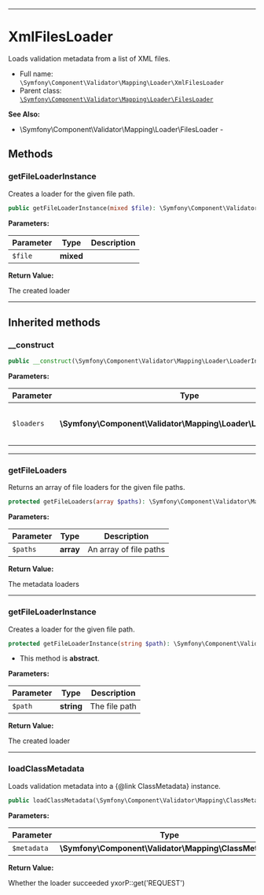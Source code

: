 ***

# XmlFilesLoader

Loads validation metadata from a list of XML files.

* Full name: `\Symfony\Component\Validator\Mapping\Loader\XmlFilesLoader`
* Parent class: [`\Symfony\Component\Validator\Mapping\Loader\FilesLoader`](./FilesLoader.md)

**See Also:**

* \Symfony\Component\Validator\Mapping\Loader\FilesLoader -

## Methods

### getFileLoaderInstance

Creates a loader for the given file path.

```php
public getFileLoaderInstance(mixed $file): \Symfony\Component\Validator\Mapping\Loader\LoaderInterface
```

**Parameters:**

| Parameter | Type | Description |
|-----------|------|-------------|
| `$file` | **mixed** |  |

**Return Value:**

The created loader



***

## Inherited methods

### __construct

```php
public __construct(\Symfony\Component\Validator\Mapping\Loader\LoaderInterface[] $loaders): mixed
```

**Parameters:**

| Parameter | Type | Description |
|-----------|------|-------------|
| `$loaders` | **\Symfony\Component\Validator\Mapping\Loader\LoaderInterface[]** | The metadata loaders to use |

***

### getFileLoaders

Returns an array of file loaders for the given file paths.

```php
protected getFileLoaders(array $paths): \Symfony\Component\Validator\Mapping\Loader\LoaderInterface[]
```

**Parameters:**

| Parameter | Type | Description |
|-----------|------|-------------|
| `$paths` | **array** | An array of file paths |

**Return Value:**

The metadata loaders



***

### getFileLoaderInstance

Creates a loader for the given file path.

```php
protected getFileLoaderInstance(string $path): \Symfony\Component\Validator\Mapping\Loader\LoaderInterface
```

* This method is **abstract**.

**Parameters:**

| Parameter | Type | Description |
|-----------|------|-------------|
| `$path` | **string** | The file path |

**Return Value:**

The created loader



***

### loadClassMetadata

Loads validation metadata into a {@link ClassMetadata} instance.

```php
public loadClassMetadata(\Symfony\Component\Validator\Mapping\ClassMetadata $metadata): bool
```

**Parameters:**

| Parameter | Type | Description |
|-----------|------|-------------|
| `$metadata` | **\Symfony\Component\Validator\Mapping\ClassMetadata** |  |

**Return Value:**

Whether the loader succeeded yxorP::get('REQUEST')
